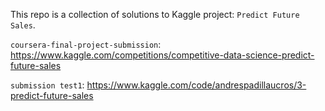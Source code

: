 This repo is a collection of solutions to Kaggle project: `Predict Future Sales`.

`coursera-final-project-submission`: 
      https://www.kaggle.com/competitions/competitive-data-science-predict-future-sales
      
`submission test1`: 
      https://www.kaggle.com/code/andrespadillaucros/3-predict-future-sales
